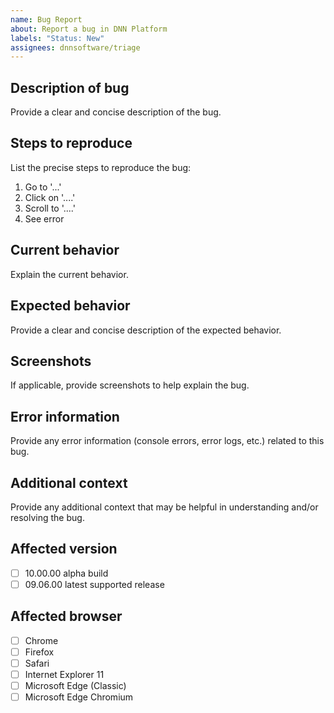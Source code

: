 ```yaml
---
name: Bug Report
about: Report a bug in DNN Platform
labels: "Status: New"
assignees: dnnsoftware/triage
---
```

<!-- 
  If you need community support or would like to solicit a Request for Comments (RFC), please post to the DNN Community forums at https://dnncommunity.org/forums for now.  In the future, we are planning to implement a more robust solution for cultivating new ideas and nuturing these from concept to creation.  We will update this template when this solution is generally available.  In the meantime, we appreciate your patience as we endeavor to streamline our GitHub focus and efforts.
  
  Please read the CONTRIBUTING guidelines at https://github.com/dnnsoftware/Dnn.Platform/blob/develop/CONTRIBUTING.md prior to submitting an issue.

  Any potential security issues SHOULD NOT be posted on GitHub.  Instead, please send an email to security@dnnsoftware.com.
-->
## Description of bug
Provide a clear and concise description of the bug.

## Steps to reproduce
List the precise steps to reproduce the bug:
1. Go to '...'
2. Click on '....'
3. Scroll to '....'
4. See error

## Current behavior
Explain the current behavior.

## Expected behavior
Provide a clear and concise description of the expected behavior.

## Screenshots
If applicable, provide screenshots to help explain the bug.

## Error information
Provide any error information (console errors, error logs, etc.) related to this bug.

## Additional context
Provide any additional context that may be helpful in understanding and/or resolving the bug.

## Affected version
<!-- 
Please add X in at least one of the boxes as appropriate. In order for an issue to be accepted, a developer needs to be able to reproduce the issue on a currently supported version. If you are looking for a workaround for an issue with an older version, please visit the forums at https://dnncommunity.org/forums
-->
* [ ] 10.00.00 alpha build
* [ ] 09.06.00 latest supported release

## Affected browser
<!-- 
  Check all that apply, and add more if necessary. As appropriate, please specify the exact version(s) of the browser and operating system.
-->
* [ ] Chrome
* [ ] Firefox
* [ ] Safari
* [ ] Internet Explorer 11
* [ ] Microsoft Edge (Classic)
* [ ] Microsoft Edge Chromium
